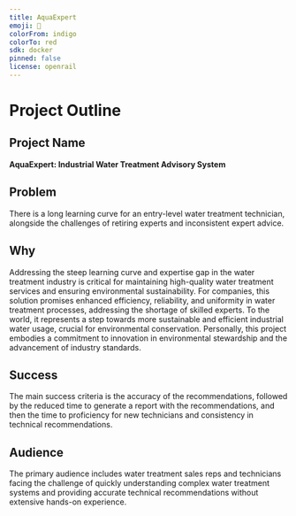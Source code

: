 ```yaml
---
title: AquaExpert
emoji: 👀
colorFrom: indigo
colorTo: red
sdk: docker
pinned: false
license: openrail
---
```


# Project Outline

## Project Name
**AquaExpert: Industrial Water Treatment Advisory System**

## Problem
There is a long learning curve for an entry-level water treatment technician, alongside the challenges of retiring experts and inconsistent expert advice.

## Why
Addressing the steep learning curve and expertise gap in the water treatment industry is critical for maintaining high-quality water treatment services and ensuring environmental sustainability. For companies, this solution promises enhanced efficiency, reliability, and uniformity in water treatment processes, addressing the shortage of skilled experts. To the world, it represents a step towards more sustainable and efficient industrial water usage, crucial for environmental conservation. Personally, this project embodies a commitment to innovation in environmental stewardship and the advancement of industry standards.

## Success
The main success criteria is the accuracy of the recommendations, followed by the reduced time to generate a report with the recommendations, and then the time to proficiency for new technicians and consistency in technical recommendations.

## Audience
The primary audience includes water treatment sales reps and technicians facing the challenge of quickly understanding complex water treatment systems and providing accurate technical recommendations without extensive hands-on experience.
